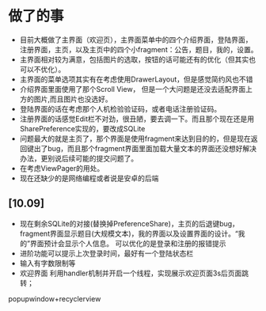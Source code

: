 # 做了的事
- 目前大概做了主界面（欢迎页），主界面菜单中的四个介绍界面，登陆界面，注册界面，主页，以及主页中的四个小fragment：公告，题目，我的，设置。  
- 主界面相对较为满意，包括图片的选取，按钮的话可能还有的优化（但其实也可以不优化）。  
- 主界面的菜单选项其实有在考虑使用DrawerLayout，但是感觉简约风也不错  
- 介绍界面里面使用了那个Scroll View， 但是一个大问题是还没去适配界面上方的图片,而且图片也没选好。  
- 登陆界面的话在考虑那个人机检验验证码，或者电话注册验证码。  
- 注册界面的话感觉Edit栏不对劲，很丑陋，要去调一下。而且那个现在还是用SharePreference实现的，要改成SQLite  
- 问题最大的就是主页了，那个界面是使用fragment来达到目的的，但是现在返回键出了bug，而且那个fragment界面里面加载大量文本的界面还没想好解决办法，更别说后续可能的提交问题了。  
- 在考虑ViewPager的用处。
- 现在还缺少的是网络编程或者说是安卓的后端

[10.09]
- 
- 现在剩余SQLite的对接(替换掉PreferenceShare)，主页的后退键bug，fragment界面显示题目(大规模文本)，我的界面以及设置界面的设计。“我的”界面预计会显示个人信息。 可以优化的是登录和注册的报错提示
- 进阶功能可以提示上次登录时间，最好有一个登陆状态栏
- 输入有字数限制等
- 欢迎界面 利用handler机制并开启一个线程，实现展示欢迎页面3s后页面跳转；



popupwindow+recyclerview